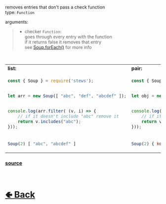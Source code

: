 removes entries that don't pass a check function<br>
type: `Function`

arguments:
> - checker `Function`:<br>
> goes through every entry with the function<br>
> if it returns false it removes that entry<br>
> see [Soup.forEach()](https://github.com/shysolocup/stews/wiki/Soup.forEach()) for more info

<br>

<table>
<tr>
<td> <b>list:</b> </td> <td> <b>pair:</b> </td>
</tr>
<tr>
<td>

```js
const { Soup } = require('stews');


let arr = new Soup([ "abc", "def", "abcdef" ]);


console.log(arr.filter( (v, i) => {
    // if it doesn't include "abc" remove it
    return v.includes("abc");
}));
```

</td>
<td>

```js
const { Soup } = require('stews');


let obj = new Soup({ key1: "val1", key2: "valA", key3: "B" });


console.log(obj.filter( (k, v, i) => {
    // if it doesn't include "val" remove it
    return v.includes("val");
}));
```

</td>
<tr>
<td>

```js
Soup(2) [ "abc", "abcdef" ] 
```

</td>
<td>

```js
Soup(2) { key1: "val1", key2: "valA" }
```

</td>
</table>

### [source](https://github.com/shysolocup/stews/blob/main/src/Soup/functions/filter.js)

<br> <h1> [🢀 Back](https://github.com/shysolocup/stews/wiki/Soup-methods) </h1>